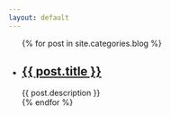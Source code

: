 ```yaml
---
layout: default
---
```

<div class="index-content">
	<div class="section">
        <ul class="artical-list">
            {% for post in site.categories.blog %}
            <li>
                <h2>
                    <a href="{{ post.url }}">{{ post.title }}</a>
                </h2>
                <div "title-desc">{{ post.description }}</div>
            </li>
            {% endfor %}
        </ul>
    </div>
</div>